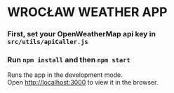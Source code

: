 # WROCŁAW WEATHER APP

### First, set your OpenWeatherMap api key in `src/utils/apiCaller.js`

### Run `npm install` and then `npm start`

Runs the app in the development mode.<br />
Open [http://localhost:3000](http://localhost:3000) to view it in the browser.
